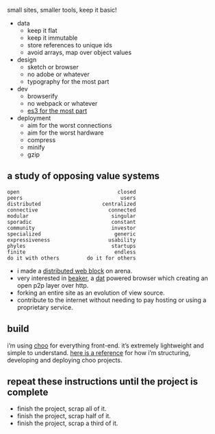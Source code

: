 small sites, smaller tools, keep it basic!

- data
  - keep it flat
  - keep it immutable
  - store references to unique ids
  - avoid arrays, map over object values
- design
  - sketch or browser
  - no adobe or whatever
  - typography for the most part
- dev
  - browserify
  - no webpack or whatever
  - [es3 for the most part](https://github.com/yoshuawuyts/tiny-guide-to-non-fancy-node)
- deployment
  - aim for the worst connections
  - aim for the worst hardware
  - compress
  - minify
  - gzip

## a study of opposing value systems

```
open                                closed
peers                                users
distributed                    centralized
connective                       connected
modular                           singular
sporadic                          constant
community                         investor
specialized                        generic
expressiveness                   usability
phyles                            startups
finite                             endless
do it with others         do it for others
```

- i made a [distributed web block](https://www.are.na/jon-kyle-mohr/distributed-web) on arena.
- very interested in [beaker](https://beakerbrowser.com/), a [dat](https://datproject.org/) powered browser which creating an open p2p layer over http.
- forking an entire site as an evolution of view source.
- contribute to the internet without needing to pay hosting or using a proprietary service.

## build

i’m using [choo](https://github.com/yoshuawuyts/choo) for everything front-end. it’s extremely lightweight and simple to understand. [here is a reference](https://github.com/jondashkyle/project-starterkit) for how i’m structuring, developing and deploying choo projects.

## repeat these instructions until the project is complete

- finish the project, scrap all of it.
- finish the project, scrap half of it.
- finish the project, scrap a third of it.
